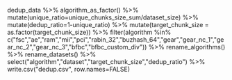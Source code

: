 dedup_data %>%
    algorithm_as_factor() %>%
    mutate(unique_ratio=unique_chunks_size_sum/dataset_size) %>%
    mutate(dedup_ratio=1-unique_ratio) %>%
    mutate(target_chunk_size = as.factor(target_chunk_size)) %>% filter(algorithm %in% c("fsc","ae","ram","mii","pci","rabin_32","buzhash_64","gear","gear_nc_1","gear_nc_2","gear_nc_3","bfbc","bfbc_custom_div")) %>% rename_algorithms() %>% rename_datasets() %>% select("algorithm","dataset","target_chunk_size","dedup_ratio") %>% write.csv("dedup.csv", row.names=FALSE)